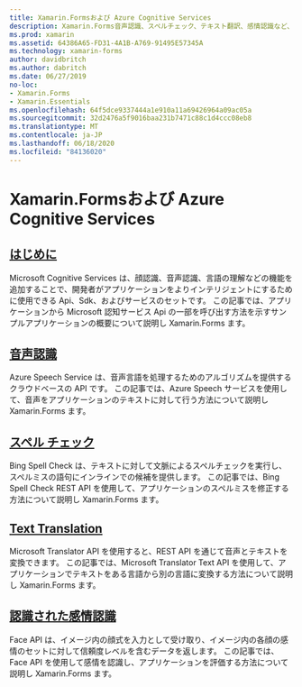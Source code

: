 ```yaml
---
title: Xamarin.Formsおよび Azure Cognitive Services
description: Xamarin.Forms音声認識、スペルチェック、テキスト翻訳、感情認識など、Azure Cognitive Services を使用してアプリケーションにインテリジェンスを追加します。
ms.prod: xamarin
ms.assetid: 64386A65-FD31-4A1B-A769-91495E57345A
ms.technology: xamarin-forms
author: davidbritch
ms.author: dabritch
ms.date: 06/27/2019
no-loc:
- Xamarin.Forms
- Xamarin.Essentials
ms.openlocfilehash: 64f5dce9337444a1e910a11a69426964a09ac05a
ms.sourcegitcommit: 32d2476a5f9016baa231b7471c88c1d4ccc08eb8
ms.translationtype: MT
ms.contentlocale: ja-JP
ms.lasthandoff: 06/18/2020
ms.locfileid: "84136020"
---
```

# <a name="xamarinforms-and-azure-cognitive-services"></a>Xamarin.Formsおよび Azure Cognitive Services

## <a name="introduction"></a>[はじめに](introduction.md)

Microsoft Cognitive Services は、顔認識、音声認識、言語の理解などの機能を追加することで、開発者がアプリケーションをよりインテリジェントにするために使用できる Api、Sdk、およびサービスのセットです。 この記事では、アプリケーションから Microsoft 認知サービス Api の一部を呼び出す方法を示すサンプルアプリケーションの概要について説明し Xamarin.Forms ます。

## <a name="speech-recognition"></a>[音声認識](speech-recognition.md)

Azure Speech Service は、音声言語を処理するためのアルゴリズムを提供するクラウドベースの API です。 この記事では、Azure Speech サービスを使用して、音声をアプリケーションのテキストに対して行う方法について説明し Xamarin.Forms ます。

## <a name="spell-check"></a>[スペル チェック](spell-check.md)

Bing Spell Check は、テキストに対して文脈によるスペルチェックを実行し、スペルミスの語句にインラインでの候補を提供します。 この記事では、Bing Spell Check REST API を使用して、アプリケーションのスペルミスを修正する方法について説明し Xamarin.Forms ます。

## <a name="text-translation"></a>[Text Translation](text-translation.md)

Microsoft Translator API を使用すると、REST API を通じて音声とテキストを変換できます。 この記事では、Microsoft Translator Text API を使用して、アプリケーションでテキストをある言語から別の言語に変換する方法について説明し Xamarin.Forms ます。

## <a name="perceived-emotion-recognition"></a>[認識された感情認識](emotion-recognition.md)

Face API は、イメージ内の顔式を入力として受け取り、イメージ内の各顔の感情のセットに対して信頼度レベルを含むデータを返します。 この記事では、Face API を使用して感情を認識し、アプリケーションを評価する方法について説明し Xamarin.Forms ます。

